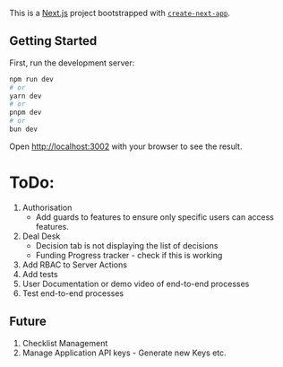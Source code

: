 This is a [Next.js](https://nextjs.org) project bootstrapped with [`create-next-app`](https://nextjs.org/docs/app/api-reference/cli/create-next-app).

## Getting Started

First, run the development server:

```bash
npm run dev
# or
yarn dev
# or
pnpm dev
# or
bun dev
```

Open [http://localhost:3002](http://localhost:3002) with your browser to see the result.

# ToDo:
1. Authorisation
    * Add guards to features to ensure only specific users can access features.
2. Deal Desk
   * Decision tab is not displaying the list of decisions
   * Funding Progress tracker - check if this is working
3. Add RBAC to Server Actions
4. Add tests
5. User Documentation or demo video of end-to-end processes
6. Test end-to-end processes


## Future
1. Checklist Management
2. Manage Application API keys - Generate new Keys etc.
